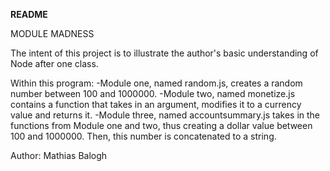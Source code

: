 **README**


MODULE MADNESS

The intent of this project is to illustrate the author's basic understanding of Node after one class. 

Within this program:
	-Module one, named random.js, creates a random number between 100 and 1000000.
	-Module two, named monetize.js contains a function that takes in an argument, modifies it to a currency value and returns it.
	-Module three, named accountsummary.js takes in the functions from Module one and two, thus creating a dollar value between 100 and 1000000. Then, this number is concatenated to a string. 


Author: Mathias Balogh
